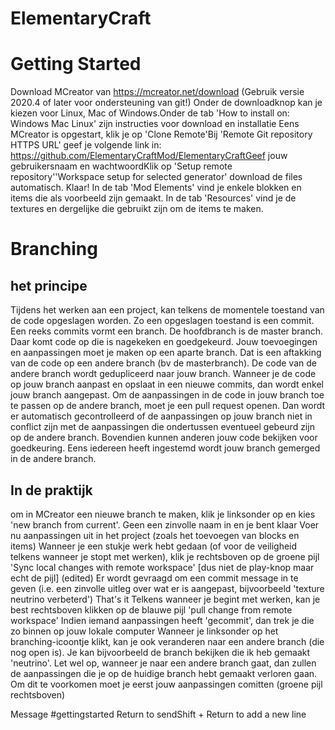 # ElementaryCraft

Getting Started
===============
Download MCreator van https://mcreator.net/download (Gebruik versie 2020.4 of later voor ondersteuning van git!)
Onder de downloadknop kan je kiezen voor Linux, Mac of Windows.Onder de tab 'How to install on: Windows Mac Linux' zijn instructies voor download en installatie
Eens MCreator is opgestart, klik je op 'Clone Remote'Bij 'Remote Git repository HTTPS URL' geef je volgende link in:
https://github.com/ElementaryCraftMod/ElementaryCraftGeef jouw gebruikersnaam en wachtwoordKlik op 'Setup remote repository''Workspace setup for selected generator' download de files automatisch.
Klaar!
In de tab 'Mod Elements' vind je enkele blokken en items die als voorbeeld zijn gemaakt.
In de tab 'Resources' vind je de textures en dergelijke die gebruikt zijn om de items te maken.

Branching
========
het principe
--------------
Tijdens het werken aan een project, kan telkens de momentele toestand van de code opgeslagen worden.
Zo een opgeslagen toestand is een commit. Een reeks commits vormt een branch.
De hoofdbranch is de master branch. Daar komt code op die is nagekeken en goedgekeurd.
Jouw toevoegingen en aanpassingen moet je maken op een aparte branch. Dat is een aftakking van de code op een andere branch (bv de masterbranch). De code van de andere branch wordt gedupliceerd naar jouw branch. Wanneer je de code op jouw branch aanpast en opslaat in een nieuwe commits, dan wordt enkel jouw branch aangepast.
Om de aanpassingen in de code in jouw branch toe te passen op de andere branch, moet je een pull request openen. Dan wordt er automatisch gecontrolleerd of de aanpassingen op jouw branch niet in conflict zijn met de aanpassingen die ondertussen eventueel gebeurd zijn op de andere branch. Bovendien kunnen anderen jouw code bekijken voor goedkeuring. Eens iedereen heeft ingestemd wordt jouw branch gemerged in de andere branch. 


In de praktijk
---------------
om in MCreator een nieuwe branch te maken, klik je linksonder op
en kies 'new branch from current'. Geen een zinvolle naam in en je bent klaar
Voer nu aanpassingen uit in het project (zoals het toevoegen van blocks en items)
Wanneer je een stukje werk hebt gedaan (of voor de veiligheid telkens wanneer je stopt met werken), klik je rechtsboven op de groene pijl 'Sync local changes with remote workspace' [dus niet de play-knop maar echt de pijl] (edited) 
Er wordt gevraagd om een commit message in te geven (i.e. een zinvolle uitleg over wat er is aangepast, bijvoorbeeld 'texture neutrino verbeterd')
That's it
Telkens wanneer je begint met werken, kan je best rechtsboven klikken op de blauwe pijl 'pull change from remote workspace'
Indien iemand aanpassingen heeft 'gecommit', dan trek je die zo binnen op jouw lokale computer
Wanneer je linksonder op het branching-icoontje klikt, kan je ook veranderen naar een andere branch (die nog open is). Je kan bijvoorbeeld de branch bekijken die ik heb gemaakt 'neutrino'.
Let wel op, wanneer je naar een andere branch gaat, dan zullen de aanpassingen die je op de huidige branch hebt gemaakt verloren gaan. Om dit te voorkomen moet je eerst jouw aanpassingen comitten (groene pijl rechtsboven)


Message #gettingstarted
Return to sendShift + Return to add a new line
